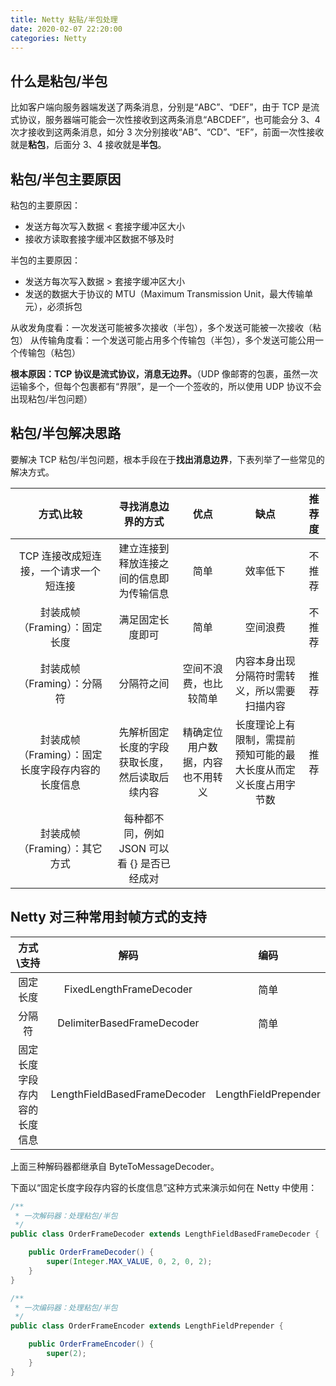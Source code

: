 ```yaml
---
title: Netty 粘贴/半包处理
date: 2020-02-07 22:20:00
categories: Netty
---
```

## 什么是粘包/半包
比如客户端向服务器端发送了两条消息，分别是“ABC”、“DEF”，由于 TCP 是流式协议，服务器端可能会一次性接收到这两条消息“ABCDEF”，也可能会分 3、4次才接收到这两条消息，如分 3 次分别接收“AB”、“CD”、“EF”，前面一次性接收就是**粘包**，后面分 3、4 接收就是**半包**。

## 粘包/半包主要原因
粘包的主要原因：
* 发送方每次写入数据 < 套接字缓冲区大小
* 接收方读取套接字缓冲区数据不够及时

半包的主要原因：
* 发送方每次写入数据 > 套接字缓冲区大小
* 发送的数据大于协议的 MTU（Maximum Transmission Unit，最大传输单元），必须拆包

从收发角度看：一次发送可能被多次接收（半包），多个发送可能被一次接收（粘包）
从传输角度看：一个发送可能占用多个传输包（半包），多个发送可能公用一个传输包（粘包）

**根本原因：TCP 协议是流式协议，消息无边界。**（UDP 像邮寄的包裹，虽然一次运输多个，但每个包裹都有“界限”，是一个一个签收的，所以使用 UDP 协议不会出现粘包/半包问题）

## 粘包/半包解决思路
要解决 TCP 粘包/半包问题，根本手段在于**找出消息边界**，下表列举了一些常见的解决方式。

方式\比较 | 寻找消息边界的方式 | 优点 | 缺点 | 推荐度
:-: | :-: | :-: | :-: | :-:
TCP 连接改成短连接，一个请求一个短连接 | 建立连接到释放连接之间的信息即为传输信息 | 简单 | 效率低下 | 不推荐
封装成帧（Framing）：固定长度 | 满足固定长度即可 | 简单 | 空间浪费 | 不推荐
封装成帧（Framing）：分隔符 | 分隔符之间 | 空间不浪费，也比较简单 | 内容本身出现分隔符时需转义，所以需要扫描内容 | 推荐
封装成帧（Framing）：固定长度字段存内容的长度信息 | 先解析固定长度的字段获取长度，然后读取后续内容 | 精确定位用户数据，内容也不用转义 | 长度理论上有限制，需提前预知可能的最大长度从而定义长度占用字节数 | 推荐
封装成帧（Framing）：其它方式 | 每种都不同，例如 JSON 可以看 {} 是否已经成对 | | |

## Netty 对三种常用封帧方式的支持
方式\支持 | 解码 | 编码
:-: | :-: | :-:
固定长度 | FixedLengthFrameDecoder | 简单
分隔符 | DelimiterBasedFrameDecoder | 简单
固定长度字段存内容的长度信息 | LengthFieldBasedFrameDecoder | LengthFieldPrepender

上面三种解码器都继承自 ByteToMessageDecoder。

下面以“固定长度字段存内容的长度信息”这种方式来演示如何在 Netty 中使用：

```java
/**
 * 一次解码器：处理粘包/半包
 */
public class OrderFrameDecoder extends LengthFieldBasedFrameDecoder {

    public OrderFrameDecoder() {
        super(Integer.MAX_VALUE, 0, 2, 0, 2);
    }
}

/**
 * 一次编码器：处理粘包/半包
 */
public class OrderFrameEncoder extends LengthFieldPrepender {

    public OrderFrameEncoder() {
        super(2);
    }
}
```


